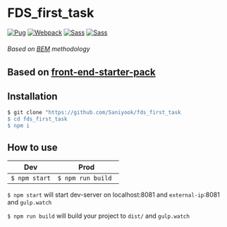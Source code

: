 # FDS_first_task
[![Pug](http://www.picshare.ru/uploads/191018/m8zNVlSH8J.gif)](https://pugjs.org) [![Webpack](http://www.picshare.ru/uploads/191018/5FP60nEM2F.gif)](https://webpack.js.org/) [![Sass](http://www.picshare.ru/uploads/191018/N0ov4WIH30.gif)](https://sass-lang.com/) [![Sass](http://www.picshare.ru/uploads/191018/iGJ33pUBpv.gif)](https://gulpjs.com/) 
###### Based on [BEM](bem.info) methodology

## Based on [front-end-starter-pack](https://github.com/Saniyook/front-end-starter-pack)

## Installation
```sh
$ git clone "https://github.com/Saniyook/fds_first_task
$ cd fds_first_task
$ npm i
```

## How to use
| Dev | Prod |
|-----|------|
|```$ npm start```| ```$ npm run build ```|

`$ npm start` will start dev-server on localhost:8081 and `external-ip`:8081 and `gulp.watch`

`$ npm run build` will build your project to `dist/` and `gulp.watch`